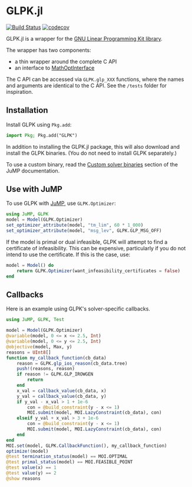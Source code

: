 #  GLPK.jl

[![Build Status](https://github.com/jump-dev/GLPK.jl/workflows/CI/badge.svg?branch=master)](https://github.com/jump-dev/GLPK.jl/actions?query=workflow%3ACI)
[![codecov](https://codecov.io/gh/jump-dev/GLPK.jl/branch/master/graph/badge.svg)](https://codecov.io/gh/jump-dev/GLPK.jl)

GLPK.jl is a wrapper for the [GNU Linear Programming Kit library](https://www.gnu.org/software/glpk).

The wrapper has two components:
 * a thin wrapper around the complete C API
 * an interface to [MathOptInterface](https://github.com/jump-dev/MathOptInterface.jl)

The C API can be accessed via `GLPK.glp_XXX` functions, where the names and
arguments are identical to the C API. See the `/tests` folder for inspiration.

## Installation

Install GLPK using `Pkg.add`:
```julia
import Pkg; Pkg.add("GLPK")
```

In addition to installing the GLPK.jl package, this will also download and
install the GLPK binaries. (You do not need to install GLPK separately.)

To use a custom binary, read the [Custom solver binaries](https://jump.dev/JuMP.jl/stable/developers/custom_solver_binaries/)
section of the JuMP documentation.

## Use with JuMP

To use GLPK with [JuMP](https://github.com/jump-dev/JuMP.jl), use `GLPK.Optimizer`:
```julia
using JuMP, GLPK
model = Model(GLPK.Optimizer)
set_optimizer_attribute(model, "tm_lim", 60 * 1_000)
set_optimizer_attribute(model, "msg_lev", GLPK.GLP_MSG_OFF)
```

If the model is primal or dual infeasible, GLPK will attempt to find a
certificate of infeasibility. This can be expensive, particularly if you do not
intend to use the certificate. If this is the case, use:
```julia
model = Model() do
    return GLPK.Optimizer(want_infeasibility_certificates = false)
end
```

## Callbacks

Here is an example using GLPK's solver-specific callbacks.

```julia
using JuMP, GLPK, Test

model = Model(GLPK.Optimizer)
@variable(model, 0 <= x <= 2.5, Int)
@variable(model, 0 <= y <= 2.5, Int)
@objective(model, Max, y)
reasons = UInt8[]
function my_callback_function(cb_data)
    reason = GLPK.glp_ios_reason(cb_data.tree)
    push!(reasons, reason)
    if reason != GLPK.GLP_IROWGEN
        return
    end
    x_val = callback_value(cb_data, x)
    y_val = callback_value(cb_data, y)
    if y_val - x_val > 1 + 1e-6
        con = @build_constraint(y - x <= 1)
        MOI.submit(model, MOI.LazyConstraint(cb_data), con)
    elseif y_val + x_val > 3 + 1e-6
        con = @build_constraint(y - x <= 1)
        MOI.submit(model, MOI.LazyConstraint(cb_data), con)
    end
end
MOI.set(model, GLPK.CallbackFunction(), my_callback_function)
optimize!(model)
@test termination_status(model) == MOI.OPTIMAL
@test primal_status(model) == MOI.FEASIBLE_POINT
@test value(x) == 1
@test value(y) == 2
@show reasons
```
